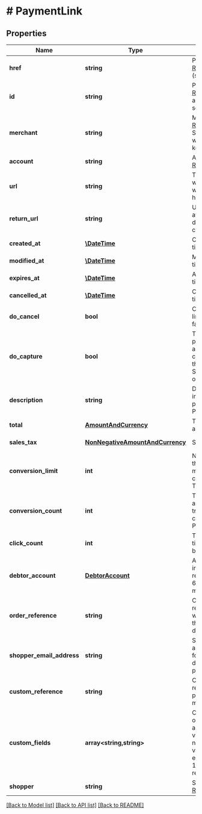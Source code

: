 # # PaymentLink

## Properties

Name | Type | Description | Notes
------------ | ------------- | ------------- | -------------
**href** | **string** | PaymentLink [Resource URL](#section/Overview/Values) (self link) | [optional] [readonly]
**id** | **string** | PaymentLink [Resource ID](#section/Overview/Values) assigned by server. | [optional] [readonly]
**merchant** | **string** | Merchant [Resource URL](#section/Overview/Values). Suppressed when a public API key is used | [optional] [readonly]
**account** | **string** | Account [Resource URL](#section/Overview/Values) | [optional] [readonly]
**url** | **string** | The external URL which is shared with the card holder | [optional] [readonly]
**return_url** | **string** | URL to redirect to after payment details are collected. | [optional] [readonly]
**created_at** | [**\DateTime**](\DateTime.md) | Creation timestamp. | [optional] [readonly]
**modified_at** | [**\DateTime**](\DateTime.md) | Modification timestamp. | [optional] [readonly]
**expires_at** | [**\DateTime**](\DateTime.md) | An expiration timestamp. | [optional]
**cancelled_at** | [**\DateTime**](\DateTime.md) | Cancellation timestamp | [optional] [readonly]
**do_cancel** | **bool** | Cancel payment link. Defaults to false. | [optional]
**do_capture** | **bool** | This value will be passed along to any transaction created later in the payment flow. See doCapture on transaction | [optional] [readonly] [default to true]
**description** | **string** | Descriptive text indicating the purpose of the PaymentLink | [optional] [readonly]
**total** | [**AmountAndCurrency**](AmountAndCurrency.md) | Total payment amount | [optional] [readonly]
**sales_tax** | [**NonNegativeAmountAndCurrency**](NonNegativeAmountAndCurrency.md) | Sales Tax | [optional] [readonly]
**conversion_limit** | **int** | Number of times the PaymentLink may be used to complete a Transaction | [optional] [readonly]
**conversion_count** | **int** | The number of authorized transactions created from this PaymentLink | [optional] [readonly]
**click_count** | **int** | The number of times the URL has been clicked | [optional] [readonly]
**debtor_account** | [**DebtorAccount**](DebtorAccount.md) | Account information required for MCC 6012/6050/6051 merchants | [optional] [readonly]
**order_reference** | **string** | Optional order reference which we&#39;ll display in the merchant dashboard. | [optional] [readonly]
**shopper_email_address** | **string** | Shopper&#39;s email address, useful for fraud detection and to provide a receipt | [optional] [readonly]
**custom_reference** | **string** | Optional reference provided by the merchant | [optional]
**custom_fields** | **array<string,string>** | Custom fields, an object containing arbitrary string values.  Field names and values must not exceed 64 and 1024 characters, respectively. | [optional]
**shopper** | **string** | Shopper [Resource URL](#section/Overview/Values) | [optional]

[[Back to Model list]](../../README.md#models) [[Back to API list]](../../README.md#endpoints) [[Back to README]](../../README.md)
